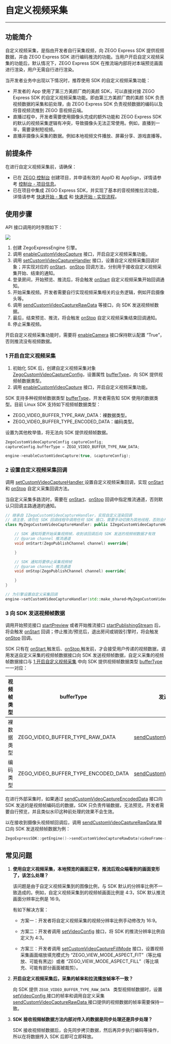 # 自定义视频采集

- - -

## 功能简介

自定义视频采集，是指由开发者自行采集视频，向 ZEGO Express SDK 提供视频数据，并由 ZEGO Express SDK 进行编码推流的功能。当用户开启自定义视频采集的功能后，默认情况下，ZEGO Express SDK 在推流端内部将对本端预览画面进行渲染，用户无需自行进行渲染。

当开发者业务中出现以下情况时，推荐使用 SDK 的自定义视频采集功能：

- 开发者的 App 使用了第三方美颜厂商的美颜 SDK，可以直接对接 ZEGO Express SDK 的自定义视频采集功能。即由第三方美颜厂商的美颜 SDK 负责视频数据的采集和前处理，由 ZEGO Express SDK 负责视频数据的编码以及将音视频流推到 ZEGO 音视频云端。
- 直播过程中，开发者需要使用摄像头完成的额外功能和 ZEGO Express SDK 的默认的视频采集逻辑有冲突，导致摄像头无法正常使用。例如，直播到一半，需要录制短视频。
- 直播非摄像头采集的数据。例如本地视频文件播放、屏幕分享、游戏直播等。

## 前提条件

在进行自定义视频采集前，请确保：

- 已在 [ZEGO 控制台](https://console.zego.im) 创建项目，并申请有效的 AppID 和 AppSign，详情请参考 [控制台 - 项目信息](/console/project-info)。
- 已在项目中集成 ZEGO Express SDK，并实现了基本的音视频推拉流功能，详情请参考 [快速开始 - 集成](https://doc-zh.zego.im/article/21141) 和 [快速开始 - 实现流程](https://doc-zh.zego.im/article/21031)。


## 使用步骤

API 接口调用的时序图如下：

<Frame width="512" height="auto" caption=""><img src="https://doc-media.zego.im/sdk-doc/Pics/Common/ZegoExpressEngine/custom_video_capture_uml_android_new.png" /></Frame>

1. 创建 ZegoExpressEngine 引擎。
2. 调用 [enableCustomVideoCapture](https://doc-zh.zego.im/article/api?doc=Express_Video_SDK_API~cpp_linux~class~IZegoExpressEngine#enable-custom-video-capture) 接口，开启自定义视频采集功能。
3. 调用 [setCustomVideoCaptureHandler](https://doc-zh.zego.im/article/api?doc=Express_Video_SDK_API~cpp_linux~class~IZegoExpressEngine#set-custom-video-capture-handler) 接口，设置自定义视频采集回调对象；并实现对应的 [onStart](https://doc-zh.zego.im/article/api?doc=Express_Video_SDK_API~cpp_linux~class~IZegoCustomVideoCaptureHandler#on-start)、[onStop](https://doc-zh.zego.im/article/api?doc=Express_Video_SDK_API~cpp_linux~class~IZegoCustomVideoCaptureHandler#on-stop) 回调方法，分别用于接收自定义视频采集开始、结束的通知。
4. 登录房间，开始预览、推流后，将会触发 [onStart](https://doc-zh.zego.im/article/api?doc=Express_Video_SDK_API~cpp_linux~class~IZegoCustomVideoCaptureHandler#on-start) 自定义视频采集开始回调通知。
5. 开始采集视频。开发者需要自行实现视频采集相关的业务逻辑，例如开启摄像头等。
6. 调用 [sendCustomVideoCaptureRawData](https://doc-zh.zego.im/article/api?doc=Express_Video_SDK_API~cpp_linux~class~IZegoExpressEngine#send-custom-video-capture-raw-data) 等接口，向 SDK 发送视频帧数据。
7. 最后，结束预览、推流，将会触发 [onStop](https://doc-zh.zego.im/article/api?doc=Express_Video_SDK_API~cpp_linux~class~IZegoCustomVideoCaptureHandler#on-stop) 自定义视频采集结束回调通知。
8. 停止采集视频。

<Warning title="注意">


开启自定义视频采集功能时，需要将 [enableCamera](https://doc-zh.zego.im/article/api?doc=Express_Video_SDK_API~cpp_linux~class~IZegoExpressEngine#enable-camera) 接口保持默认配置 “True”，否则推流没有视频数据。


</Warning>



### 1 开启自定义视频采集

1. 初始化 SDK 后，创建自定义视频采集对象 [ZegoCustomVideoCaptureConfig](https://doc-zh.zego.im/article/api?doc=Express_Video_SDK_API~cpp_linux~struct~ZegoCustomVideoCaptureConfig)，设置属性 [bufferType](https://doc-zh.zego.im/article/api?doc=Express_Video_SDK_API~cpp_linux~struct~ZegoCustomVideoCaptureConfig#buffer-type)，向 SDK 提供视频帧数据类型。
2. 调用 [enableCustomVideoCapture](https://doc-zh.zego.im/article/api?doc=Express_Video_SDK_API~cpp_linux~class~IZegoExpressEngine#enable-custom-video-capture) 接口，开启自定义视频采集功能。

<Note title="说明">


SDK 支持多种视频帧数据类型 [bufferType](https://doc-zh.zego.im/article/api?doc=Express_Video_SDK_API~cpp_linux~struct~ZegoCustomVideoCaptureConfig#buffer-type)，开发者需告知 SDK 使用的数据类型。目前 Linux SDK 支持如下视频帧数据类型：

- ZEGO_VIDEO_BUFFER_TYPE_RAW_DATA：裸数据类型。
- ZEGO_VIDEO_BUFFER_TYPE_ENCODED_DATA：编码类型。

设置为其他枚举值，将无法向 SDK 提供视频帧数据。

</Note>



```cpp
ZegoCustomVideoCaptureConfig captureConfig;
captureConfig.bufferType = ZEGO_VIDEO_BUFFER_TYPE_RAW_DATA;

engine->enableCustomVideoCapture(true, &captureConfig);
```

### 2 设置自定义视频采集回调

调用 [setCustomVideoCaptureHandler ](https://doc-zh.zego.im/article/api?doc=Express_Video_SDK_API~cpp_linux~class~IZegoExpressEngine#set-custom-video-capture-handler) 设置自定义视频采集回调，实现 [onStart](https://doc-zh.zego.im/article/api?doc=Express_Video_SDK_API~cpp_linux~class~IZegoCustomVideoCaptureHandler#on-start) 和 [onStop](https://doc-zh.zego.im/article/api?doc=Express_Video_SDK_API~cpp_linux~class~IZegoCustomVideoCaptureHandler#on-stop) 自定义采集回调方法。

<Note title="说明">


当自定义采集多路流时，需要在 [onStart](https://doc-zh.zego.im/article/api?doc=Express_Video_SDK_API~cpp_linux~class~IZegoCustomVideoCaptureHandler#on-start)、[onStop](https://doc-zh.zego.im/article/api?doc=Express_Video_SDK_API~cpp_linux~class~IZegoCustomVideoCaptureHandler#on-stop) 回调中指定推流通道，否则默认只回调主路通道的通知。

</Note>



```cpp
// 继承自 IZegoCustomVideoCaptureHandler，实现自定义渲染回调
// 请注意，请勿在 SDK 回调线程中调用任何 SDK 接口，需要手动切换为其他线程，否则会产生死锁
class MyZegoCustomVideoCaptureHandler: public IZegoCustomVideoCaptureHandler{

    // SDK 通知将要开始采集视频帧，收到该回调后向 SDK 发送的视频帧数据才有效
    // @param channel 推流通道
    void onStart(ZegoPublishChannel channel) override{

    }

    // SDK 通知将要停止采集视频帧
    // @param channel 推流通道
    void onStop(ZegoPublishChannel channel) override{

    }
}

// 为引擎设置自定义采集回调
engine->setCustomVideoCaptureHandler(std::make_shared<MyZegoCustomVideoCaptureHandler>());
```

### 3 向 SDK 发送视频帧数据

调用开始预览接口 [startPreview](https://doc-zh.zego.im/article/api?doc=Express_Video_SDK_API~CPP_linux~class~zego-express-i-zego-express-engine#start-preview) 或者开始推流接口 [startPublishingStream](https://doc-zh.zego.im/article/api?doc=Express_Video_SDK_API~CPP_linux~class~zego-express-i-zego-express-engine#start-publishing-stream) 后，将会触发 [onStart](https://doc-zh.zego.im/article/api?doc=Express_Video_SDK_API~CPP_linux~class~zego-express-i-zego-custom-video-capture-handler#on-start) 回调；停止推流/预览后，退出房间或销毁引擎时，将会触发 [onStop](https://doc-zh.zego.im/article/api?doc=Express_Video_SDK_API~CPP_linux~class~zego-express-i-zego-custom-video-capture-handler#on-stop) 回调。

SDK 只有在 [onStart ](https://doc-zh.zego.im/article/api?doc=Express_Video_SDK_API~cpp_linux~class~IZegoCustomVideoCaptureHandler#on-start) 触发后、[onStop ](https://doc-zh.zego.im/article/api?doc=Express_Video_SDK_API~cpp_linux~class~IZegoCustomVideoCaptureHandler#on-stop) 触发前，才会接受用户传递的视频数据，调用发送自定义采集的视频帧数据接口向 SDK 发送视频帧数据，自定义采集的视频帧数据接口与 [1 开启自定义视频采集](https://doc-zh.zego.im/article/21161#3_1) 中向 SDK 提供视频帧数据类型 [bufferType ](https://doc-zh.zego.im/article/api?doc=Express_Video_SDK_API~CPP_linux~struct~zego-express-zego-custom-video-capture-config#buffer-type) 一一对应：

|视频帧类型|bufferType|发送视频帧数据接口|
|-|-|-|
|裸数据类型|ZEGO_VIDEO_BUFFER_TYPE_RAW_DATA|[sendCustomVideoCaptureRawData](https://doc-zh.zego.im/article/api?doc=Express_Video_SDK_API~CPP_linux~class~zego-express-i-zego-express-engine#send-custom-video-capture-raw-data) |
|编码类型| ZEGO_VIDEO_BUFFER_TYPE_ENCODED_DATA|[sendCustomVideoCaptureEncodedData](https://doc-zh.zego.im/article/api?doc=Express_Video_SDK_API~CPP_linux~class~zego-express-i-zego-express-engine#send-custom-video-capture-encoded-data) |

<Warning title="注意">


在进行外部采集时，如果通过 [sendCustomVideoCaptureEncodedData](https://doc-zh.zego.im/article/api?doc=Express_Video_SDK_API~cpp_linux~class~IZegoExpressEngine#send-custom-video-capture-encoded-data) 接口向 SDK 发送的是视频帧编码后的数据，SDK 只负责传输数据，无法预览。开发者需要自行预览，并且类似水印这种前处理的效果不会生效。

</Warning>



以在接收到摄像头视频帧回调后，调用 [sendCustomVideoCaptureRawData ](https://doc-zh.zego.im/article/api?doc=Express_Video_SDK_API~cpp_linux~class~IZegoExpressEngine#send-custom-video-capture-raw-data) 接口向 SDK 发送视频帧数据为例：

```cpp
ZegoExpressSDK::getEngine()->sendCustomVideoCaptureRawData(videoFrame->data.get(), videoFrame->dataLength, videoFrame->param, videoFrame->referenceTimeMillsecond);
```

## 常见问题

1. **使用自定义视频采集，本地预览的画面正常，推流后观众端看到的画面变形了，该怎么处理？**

    该问题是由于自定义视频采集到的图像比例，与 SDK 默认的分辨率比例不一致造成的。例如，自定义视频采集到的视频帧画面比例是 4:3，SDK 默认推流画面分辨率比例是 16:9。

    有如下解决方案：

    - 方案一：开发者将自定义视频采集的视频分辨率比例手动修改为 16:9。

    - 方案二：开发者调用 [setVideoConfig](https://doc-zh.zego.im/article/api?doc=Express_Video_SDK_API~cpp_linux~class~IZegoExpressEngine#set-video-config) 接口，将 SDK 的推流分辨率比例自定义为 4:3。

    - 方案三：开发者调用 [setCustomVideoCaptureFillMode](https://doc-zh.zego.im/article/api?doc=Express_Video_SDK_API~cpp_linux~class~IZegoExpressEngine#set-custom-video-capture-fill-mode) 接口，设置视频采集画面缩放填充模式为 “ZEGO_VIEW_MODE_ASPECT_FIT”（等比缩放、可能有黑边）或者 “ZEGO_VIEW_MODE_ASPECT_FILL”（等比填充、可能有部分画面被裁剪）。

2. **开启自定义视频采集后，采集的帧率和拉流播放帧率不一致？**

    向 SDK 提供 `ZEGO_VIDEO_BUFFER_TYPE_RAW_DATA ` 类型视频帧数据时，设置 [setVideoConfig ](https://doc-zh.zego.im/article/api?doc=Express_Video_SDK_API~cpp_linux~class~IZegoExpressEngine#set-video-config) 接口的帧率和调用自定义采集 [sendCustomVideoCaptureRawData ](https://doc-zh.zego.im/article/api?doc=Express_Video_SDK_API~cpp_linux~class~IZegoExpressEngine#send-custom-video-capture-raw-data) 接口提供的视频数据的帧率需要保持一致。

3. **SDK 接收视频帧数据方法内部对传入的数据是同步处理还是异步处理？**

    SDK 接收视频帧数据后，会先同步拷贝数据，然后再异步执行编码等操作，所以在将数据传入 SDK 后即可立即释放。

<Content />
